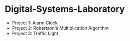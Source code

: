 # Digital-Systems-Laboratory

* Project 1: Alarm Clock
* Project 2: Robertson's Multiplication Algorithm
* Project 3: Traffic Light  
  
